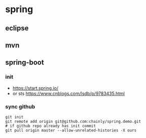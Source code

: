 # spring
## eclipse

## mvn

## spring-boot

### init
- https://start.spring.io/
- or sts https://www.cnblogs.com/lsdb/p/9783435.html

### sync github
```
git init
git remote add origin git@github.com:chainly/spring.demo.git
# if github repo already has init commit 
git pull origin master --allow-unrelated-histories -X ours

```